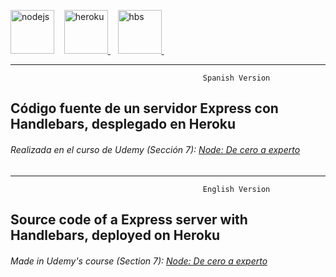 <a href="https://nodejs.org" rel="nofollow"> <img src="https://camo.githubusercontent.com/985c3b14cd4b891dc32e0ae0a8ca5e20066d1af4cbebdb1937c4d0d2368719cc/68747470733a2f2f6e6f64656a732e6f72672f7374617469632f696d616765732f6c6f676f732f6e6f64656a732d6e65772d70616e746f6e652d77686974652e737667" alt="nodejs" width="70" height="70" data-canonical-src="https://nodejs.org/static/images/logos/nodejs-new-pantone-white.svg" style="max-width: 100%;"></a> &nbsp;&nbsp;
<a href="https://www.heroku.com/" rel="nofollow"> <img src="https://raw.githubusercontent.com/ivangabriele/vscode-heroku/master/res/icon.png" alt="heroku" width="70" height="70" style="max-width: 100%;"> </a> &nbsp;&nbsp;
<a href="https://handlebarsjs.com/" rel="nofollow"> <img src="https://cdn.iconscout.com/icon/free/png-256/handlebars-282936.png" alt="hbs" width="70" height="70" style="max-width: 100%;"> </a> &nbsp;&nbsp;

* * *
                                               Spanish Version

## Código fuente de un servidor Express con Handlebars, desplegado en Heroku

###### Realizada en el curso de Udemy (Sección 7): [Node: De cero a experto](https://www.udemy.com/course/node-de-cero-a-experto/)

* * *
                                               English Version


## Source code of a Express server with Handlebars, deployed on Heroku

###### Made in Udemy's course (Section 7): [Node: De cero a experto](https://www.udemy.com/course/node-de-cero-a-experto/)


